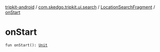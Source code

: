 [tripkit-android](../../index.md) / [com.skedgo.tripkit.ui.search](../index.md) / [LocationSearchFragment](index.md) / [onStart](./on-start.md)

# onStart

`fun onStart(): `[`Unit`](https://kotlinlang.org/api/latest/jvm/stdlib/kotlin/-unit/index.html)